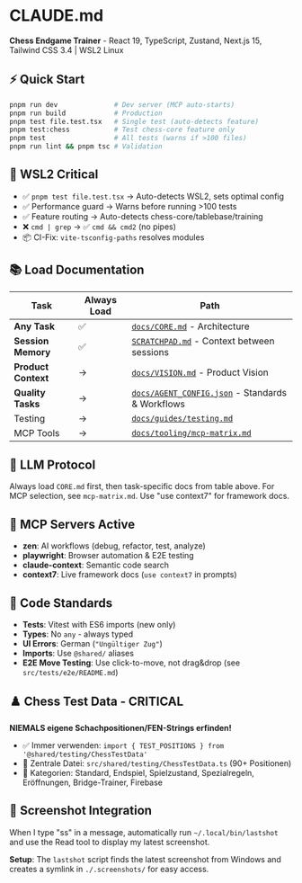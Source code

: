 # CLAUDE.md

**Chess Endgame Trainer** - React 19, TypeScript, Zustand, Next.js 15, Tailwind CSS 3.4 | WSL2 Linux

## ⚡ Quick Start

```bash
pnpm run dev              # Dev server (MCP auto-starts)
pnpm run build            # Production
pnpm test file.test.tsx   # Single test (auto-detects feature)
pnpm test:chess           # Test chess-core feature only
pnpm test                 # All tests (warns if >100 files)
pnpm run lint && pnpm tsc # Validation
```

## 🔧 WSL2 Critical

- ✅ `pnpm test file.test.tsx` → Auto-detects WSL2, sets optimal config
- ✅ Performance guard → Warns before running >100 tests
- ✅ Feature routing → Auto-detects chess-core/tablebase/training
- ❌ `cmd | grep` → ✅ `cmd && cmd2` (no pipes)
- 📦 CI-Fix: `vite-tsconfig-paths` resolves modules

## 📚 Load Documentation

| Task                | Always Load | Path                                                                       |
| ------------------- | ----------- | -------------------------------------------------------------------------- |
| **Any Task**        | ✅          | [`docs/CORE.md`](docs/CORE.md) - Architecture                              |
| **Session Memory**  | ✅          | [`SCRATCHPAD.md`](SCRATCHPAD.md) - Context between sessions                |
| **Product Context** | →           | [`docs/VISION.md`](docs/VISION.md) - Product Vision                        |
| **Quality Tasks**   | →           | [`docs/AGENT_CONFIG.json`](docs/AGENT_CONFIG.json) - Standards & Workflows |
| Testing             | →           | [`docs/guides/testing.md`](docs/guides/testing.md)                         |
| MCP Tools           | →           | [`docs/tooling/mcp-matrix.md`](docs/tooling/mcp-matrix.md)                 |

## 🤖 LLM Protocol

Always load `CORE.md` first, then task-specific docs from table above. For MCP selection, see `mcp-matrix.md`. Use "use context7" for framework docs.

## 🤖 MCP Servers Active

- **zen**: AI workflows (debug, refactor, test, analyze)
- **playwright**: Browser automation & E2E testing
- **claude-context**: Semantic code search
- **context7**: Live framework docs (`use context7` in prompts)

## 🚀 Code Standards

- **Tests**: Vitest with ES6 imports (new only)
- **Types**: No `any` - always typed
- **UI Errors**: German (`"Ungültiger Zug"`)
- **Imports**: Use `@shared/` aliases
- **E2E Move Testing**: Use click-to-move, not drag&drop (see `src/tests/e2e/README.md`)

## ♟️ Chess Test Data - CRITICAL

**NIEMALS eigene Schachpositionen/FEN-Strings erfinden!**
- ✅ Immer verwenden: `import { TEST_POSITIONS } from '@shared/testing/ChessTestData'`
- 📍 Zentrale Datei: `src/shared/testing/ChessTestData.ts` (90+ Positionen)
- 🎯 Kategorien: Standard, Endspiel, Spielzustand, Spezialregeln, Eröffnungen, Bridge-Trainer, Firebase

## 📸 Screenshot Integration

When I type "ss" in a message, automatically run `~/.local/bin/lastshot` and use the Read tool to display my latest screenshot.

**Setup**: The `lastshot` script finds the latest screenshot from Windows and creates a symlink in `./.screenshots/` for easy access.
